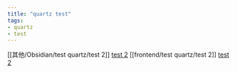 ```yaml
---
title: "quartz test"
tags: 
- quartz
- test
---
```



[[其他/Obsidian/test quartz/test 2]]
[test 2](frontend/test%20quartz/test%202.md)
[[frontend/test quartz/test 2]]
[test 2](frontend/test%20quartz/test%202.md)